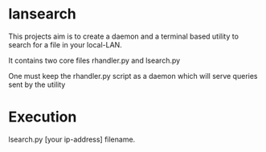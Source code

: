 # lansearch
This projects aim is to create a daemon and a terminal based utility to search for a file in your local-LAN.

It contains two core files rhandler.py and lsearch.py

One must keep the rhandler.py script as a daemon which will serve queries sent by the utility

# Execution
lsearch.py [your ip-address] filename.
